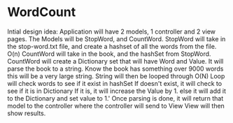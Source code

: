 # WordCount
Intial design idea:
	Application will have 2 models, 1 controller and 2 view pages. 
	The Models will be StopWord, and CountWord.
		StopWord will take in the stop-word.txt file, and create a hashset of all the words from the file. O(n)
		CountWord will take in the book, and the hashSet from StopWord. 
			CountWord will create a Dictionary set that will have Word and Value.
			It will parse the book to a string. Know the book has something over 9000 words this will be a very large string. 
			String will then be looped through O(N)
				Loop will check words to see if it exist in hashSet
					If doesn't exist, it will check to see if it is in Dictionary
						If it is, it will increase the Value by 1. 
					else
						it will add it to the Dictionary and set value to 1.'
	Once parsing is done, it will return that model to the controller where the controller will send to View
	View will then show results. 